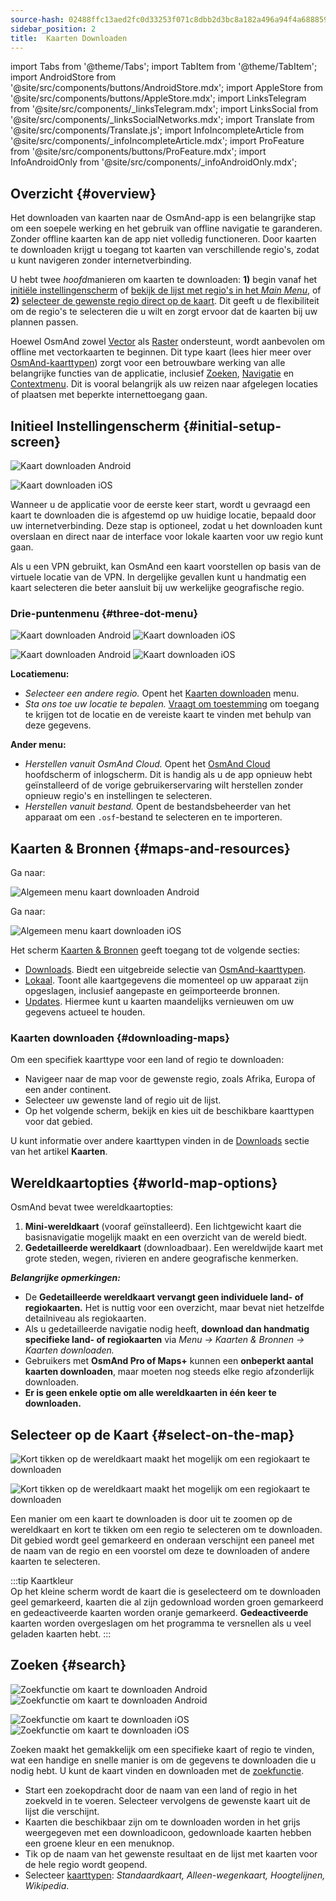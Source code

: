 ```yaml
---
source-hash: 02488ffc13aed2fc0d33253f071c8dbb2d3bc8a182a496a94f4a68885929b5dd
sidebar_position: 2
title:  Kaarten Downloaden
---
```


import Tabs from '@theme/Tabs';
import TabItem from '@theme/TabItem';
import AndroidStore from '@site/src/components/buttons/AndroidStore.mdx';
import AppleStore from '@site/src/components/buttons/AppleStore.mdx';
import LinksTelegram from '@site/src/components/_linksTelegram.mdx';
import LinksSocial from '@site/src/components/_linksSocialNetworks.mdx';
import Translate from '@site/src/components/Translate.js';
import InfoIncompleteArticle from '@site/src/components/_infoIncompleteArticle.mdx';
import ProFeature from '@site/src/components/buttons/ProFeature.mdx';
import InfoAndroidOnly from '@site/src/components/_infoAndroidOnly.mdx';



## Overzicht {#overview}

Het downloaden van kaarten naar de OsmAnd-app is een belangrijke stap om een soepele werking en het gebruik van offline navigatie te garanderen. Zonder offline kaarten kan de app niet volledig functioneren. Door kaarten te downloaden krijgt u toegang tot kaarten van verschillende regio's, zodat u kunt navigeren zonder internetverbinding.  

U hebt twee *hoofd*manieren om kaarten te downloaden: **1)** begin vanaf het [initiële instellingenscherm](#initial-setup-screen) of [bekijk de lijst met regio's in het *Main Menu*](#maps-and-resources), of **2)** [selecteer de gewenste regio direct op de kaart](#select-on-the-map). Dit geeft u de flexibiliteit om de regio's te selecteren die u wilt en zorgt ervoor dat de kaarten bij uw plannen passen.  

Hoewel OsmAnd zowel [Vector](../map/vector-maps.md) als [Raster](../map/raster-maps.md) ondersteunt, wordt aanbevolen om offline met vectorkaarten te beginnen. Dit type kaart (lees hier meer over [OsmAnd-kaarttypen](../personal/maps-resources.md#map-types)) zorgt voor een betrouwbare werking van alle belangrijke functies van de applicatie, inclusief [Zoeken](../search/index.md), [Navigatie](../navigation/index.md) en [Contextmenu](../map/map-context-menu.md). Dit is vooral belangrijk als uw reizen naar afgelegen locaties of plaatsen met beperkte internettoegang gaan.


## Initieel Instellingenscherm {#initial-setup-screen}

<Tabs groupId="operating-systems" queryString="current-os">

<TabItem value="android" label="Android">

![Kaart downloaden Android](@site/static/img/steps/start_screen_first_screen_andr.png)

</TabItem>

<TabItem value="ios" label="iOS">

![Kaart downloaden iOS](@site/static/img/steps/start_screen_first_screen_ios.png)

</TabItem>

</Tabs>

Wanneer u de applicatie voor de eerste keer start, wordt u gevraagd een kaart te downloaden die is afgestemd op uw huidige locatie, bepaald door uw internetverbinding. Deze stap is optioneel, zodat u het downloaden kunt overslaan en direct naar de interface voor lokale kaarten voor uw regio kunt gaan.  

Als u een VPN gebruikt, kan OsmAnd een kaart voorstellen op basis van de virtuele locatie van de VPN. In dergelijke gevallen kunt u handmatig een kaart selecteren die beter aansluit bij uw werkelijke geografische regio.  


### Drie-puntenmenu {#three-dot-menu}

<Tabs groupId="operating-systems" queryString="current-os">

<TabItem value="android" label="Android">

![Kaart downloaden Android](@site/static/img/steps/start_screen_first_screen_location_andr.png)   ![Kaart downloaden iOS](@site/static/img/steps/start_screen_first_screen_other_andr.png)

</TabItem>

<TabItem value="ios" label="iOS">

![Kaart downloaden Android](@site/static/img/steps/start_screen_first_screen_location_ios.png)   ![Kaart downloaden iOS](@site/static/img/steps/start_screen_first_screen_other_ios.png)

</TabItem>

</Tabs>

**Locatiemenu:**

- *Selecteer een andere regio.* Opent het [Kaarten downloaden](#maps-and-resources) menu.
- *Sta ons toe uw locatie te bepalen.* [Vraagt om toestemming](../start-with/first-steps.md#permission-to-access-the-location) om toegang te krijgen tot de locatie en de vereiste kaart te vinden met behulp van deze gegevens.

**Ander menu:**

- *Herstellen vanuit OsmAnd Cloud.* Opent het [OsmAnd Cloud](../personal/osmand-cloud.md) hoofdscherm of inlogscherm. Dit is handig als u de app opnieuw hebt geïnstalleerd of de vorige gebruikerservaring wilt herstellen zonder opnieuw regio's en instellingen te selecteren.
- *Herstellen vanuit bestand.* Opent de bestandsbeheerder van het apparaat om een `.osf`-bestand te selecteren en te importeren.  


## Kaarten & Bronnen {#maps-and-resources}

<Tabs groupId="operating-systems" queryString="current-os">

<TabItem value="android" label="Android">

Ga naar: *<Translate android="true" ids="shared_string_menu,maps_and_resources,downloads"/>*

![Algemeen menu kaart downloaden Android](@site/static/img/personal/maps/download_menu_andr.png)  

</TabItem>

<TabItem value="ios" label="iOS">

Ga naar: *<Translate ios="true" ids="shared_string_menu,res_mapsres"/>*

![Algemeen menu kaart downloaden iOS](@site/static/img/personal/maps/download_menu_ios.png)

</TabItem>

</Tabs>

Het scherm [Kaarten & Bronnen](../personal/maps-resources.md) geeft toegang tot de volgende secties:

- [Downloads](../personal/maps-resources.md#downloads-menu). Biedt een uitgebreide selectie van [OsmAnd-kaarttypen](../personal/maps-resources.md#map-types).
- [Lokaal](../personal/maps-resources.md#local-menu). Toont alle kaartgegevens die momenteel op uw apparaat zijn opgeslagen, inclusief aangepaste en geïmporteerde bronnen.
- [Updates](../personal/maps-resources.md#updates-menu). Hiermee kunt u kaarten maandelijks vernieuwen om uw gegevens actueel te houden.

### Kaarten downloaden {#downloading-maps}

Om een specifiek kaarttype voor een land of regio te downloaden:

- Navigeer naar de map voor de gewenste regio, zoals Afrika, Europa of een ander continent.
- Selecteer uw gewenste land of regio uit de lijst.
- Op het volgende scherm, bekijk en kies uit de beschikbare kaarttypen voor dat gebied.

U kunt informatie over andere kaarttypen vinden in de [Downloads](../personal/maps-resources.md#downloads-menu) sectie van het artikel **Kaarten**.

## Wereldkaartopties {#world-map-options}

OsmAnd bevat twee wereldkaartopties:  

1. **Mini-wereldkaart** (vooraf geïnstalleerd). Een lichtgewicht kaart die basisnavigatie mogelijk maakt en een overzicht van de wereld biedt.  
2. **Gedetailleerde wereldkaart** (downloadbaar). Een wereldwijde kaart met grote steden, wegen, rivieren en andere geografische kenmerken.

***Belangrijke opmerkingen:***

- De **Gedetailleerde wereldkaart vervangt geen individuele land- of regiokaarten.** Het is nuttig voor een overzicht, maar bevat niet hetzelfde detailniveau als regiokaarten.  
- Als u gedetailleerde navigatie nodig heeft, **download dan handmatig specifieke land- of regiokaarten** via *Menu → Kaarten & Bronnen → Kaarten downloaden.*
- Gebruikers met **OsmAnd Pro of Maps+** kunnen een **onbeperkt aantal kaarten downloaden**, maar moeten nog steeds elke regio afzonderlijk downloaden.  
- **Er is geen enkele optie om alle wereldkaarten in één keer te downloaden.**


## Selecteer op de Kaart {#select-on-the-map}

<Tabs groupId="operating-systems" queryString="current-os">

<TabItem value="android" label="Android">

![Kort tikken op de wereldkaart maakt het mogelijk om een regiokaart te downloaden](@site/static/img/map/download_region_map_via_worldmap.png)

</TabItem>

<TabItem value="ios" label="iOS">

![Kort tikken op de wereldkaart maakt het mogelijk om een regiokaart te downloaden](@site/static/img/settings/download_region_map_via_worldmap_ios.png)

</TabItem>

</Tabs>

Een manier om een kaart te downloaden is door uit te zoomen op de wereldkaart en kort te tikken om een regio te selecteren om te downloaden. Dit gebied wordt geel gemarkeerd en onderaan verschijnt een paneel met de naam van de regio en een voorstel om deze te downloaden of andere kaarten te selecteren.  

:::tip Kaartkleur  
Op het kleine scherm wordt de kaart die is geselecteerd om te downloaden geel gemarkeerd, kaarten die al zijn gedownload worden groen gemarkeerd en gedeactiveerde kaarten worden oranje gemarkeerd. **Gedeactiveerde** kaarten worden overgeslagen om het programma te versnellen als u veel geladen kaarten hebt.
:::

## Zoeken {#search}

<Tabs groupId="operating-systems" queryString="current-os">

<TabItem value="android" label="Android">

![Zoekfunctie om kaart te downloaden Android](@site/static/img/settings/search_download_map_3_andr.png) ![Zoekfunctie om kaart te downloaden Android](@site/static/img/settings/search_download_map_4_andr.png)

</TabItem>

<TabItem value="ios" label="iOS">

![Zoekfunctie om kaart te downloaden iOS](@site/static/img/settings/search_download_map_1_ios.png) ![Zoekfunctie om kaart te downloaden iOS](@site/static/img/settings/search_download_map_2_ios.png)

</TabItem>

</Tabs>

Zoeken maakt het gemakkelijk om een specifieke kaart of regio te vinden, wat een handige en snelle manier is om de gegevens te downloaden die u nodig hebt. U kunt de kaart vinden en downloaden met de [zoekfunctie](../search/index.md).

- Start een zoekopdracht door de naam van een land of regio in het zoekveld in te voeren. Selecteer vervolgens de gewenste kaart uit de lijst die verschijnt.
- Kaarten die beschikbaar zijn om te downloaden worden in het grijs weergegeven met een downloadicoon, gedownloade kaarten hebben een groene kleur en een menuknop.
- Tik op de naam van het gewenste resultaat en de lijst met kaarten voor de hele regio wordt geopend.
- Selecteer [kaarttypen](../personal/maps-resources.md#map-types): *Standaardkaart, Alleen-wegenkaart, Hoogtelijnen, Wikipedia*.